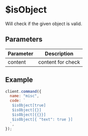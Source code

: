 # $isObject

Will check if the given object is valid.

## Parameters

| Parameter | Description       |
| --------- | ----------------- |
| content   | content for check |

## Example

```js
client.command({
  name: "misc",
  code: `
   $isObject[true]
   $isObject[{}]
   $isObject[{{}}]
   $isObject[{ "text": true }]
  `,
});
```
